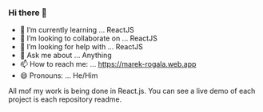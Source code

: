 ### Hi there 👋


- 🌱 I’m currently learning ... ReactJS
- 👯 I’m looking to collaborate on ... ReactJS
- 🤔 I’m looking for help with ... ReactJS
- 💬 Ask me about ... Anything
- 📫 How to reach me: ... https://marek-rogala.web.app
- 😄 Pronouns: ... He/Him

All mof my work is being done in React.js. You can see a live demo of each project is each repository readme. 

